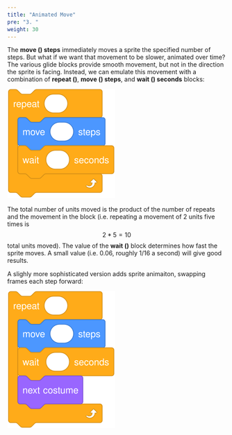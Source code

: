 ```yaml
---
title: "Animated Move"
pre: "3. "
weight: 30
---
```


The **move () steps** immediately moves a sprite the specified number of steps. But what if we want that movement to be slower, animated over time?  The various glide blocks provide smooth movement, but not in the direction the sprite is facing. Instead, we can emulate this movement with a combination of **repeat ()**, **move () steps**, and **wait () seconds** blocks:

![Repeat-Move-Wait design pattern](/images/repeat-move-wait.svg)

The total number of units moved is the product of the number of repeats and the movement in the block (i.e. repeating a movement of 2 units five times is $$2 * 5 = 10$$ total units moved). The value of the **wait ()** block determines how fast the sprite moves. A small value (i.e. 0.06, roughly 1/16 a second) will give good results.

A slighly more sophisticated version adds sprite animaiton, swapping frames each step forward:

![Repeat-Move-Wait-Next-Costume](/images/repeat-move-wait-next-costume.svg)


